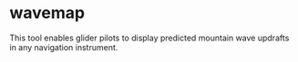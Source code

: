# wavemap
This tool enables glider pilots to display predicted mountain wave updrafts in any navigation instrument.
